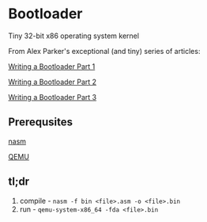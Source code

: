 # Bootloader
Tiny 32-bit x86 operating system kernel

From Alex Parker's exceptional (and tiny) series of articles:

[Writing a Bootloader Part 1](http://3zanders.co.uk/2017/10/13/writing-a-bootloader/)

[Writing a Bootloader Part 2](http://3zanders.co.uk/2017/10/16/writing-a-bootloader2/)

[Writing a Bootloader Part 3](http://3zanders.co.uk/2017/10/18/writing-a-bootloader3/)

## Prerequsites
[nasm](http://www.nasm.us/)

[QEMU](https://www.qemu.org/)

## tl;dr
1. compile - `nasm -f bin <file>.asm -o <file>.bin`
2. run - `qemu-system-x86_64 -fda <file>.bin`
